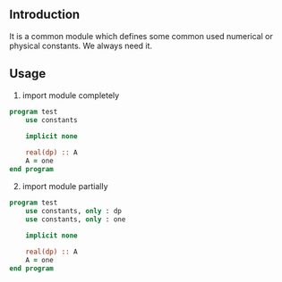 ## Introduction

It is a common module which defines some common used numerical or physical constants. We always need it.

## Usage

1. import module completely

```fortran
program test
    use constants
 
    implicit none

    real(dp) :: A
    A = one
end program
```

2. import module partially

```fortran
program test
    use constants, only : dp
    use constants, only : one
 
    implicit none

    real(dp) :: A
    A = one
end program
```
